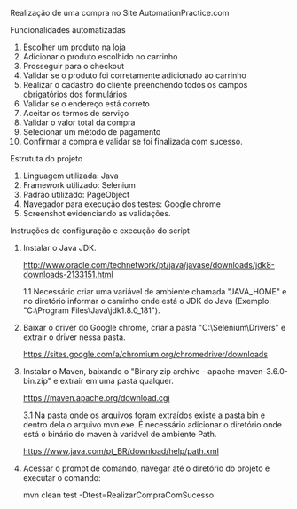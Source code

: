 Realização de uma compra no Site AutomationPractice.com

Funcionalidades automatizadas

1. Escolher um produto na loja
2. Adicionar o produto escolhido no carrinho
3. Prosseguir para o checkout
4. Validar se o produto foi corretamente adicionado ao carrinho
5. Realizar o cadastro do cliente preenchendo todos os campos obrigatórios dos formulários
6. Validar se o endereço está correto
7. Aceitar os termos de serviço
8. Validar o valor total da compra
9. Selecionar um método de pagamento
10. Confirmar a compra e validar se foi finalizada com sucesso.

Estrututa do projeto

1. Linguagem utilizada: Java
2. Framework utilizado: Selenium
3. Padrão utilizado: PageObject 
4. Navegador para execução dos testes: Google chrome
5. Screenshot evidenciando as validações.

Instruções de configuração e execução do script

1. Instalar o Java JDK.   

	http://www.oracle.com/technetwork/pt/java/javase/downloads/jdk8-downloads-2133151.html

   1.1 Necessário criar uma variável de ambiente chamada "JAVA_HOME" e no diretório informar o caminho onde está o JDK do Java (Exemplo: "C:\Program Files\Java\jdk1.8.0_181").

2. Baixar o driver do Google chrome, criar a pasta "C:\Selenium\Drivers\" e extrair o driver nessa pasta.

	https://sites.google.com/a/chromium.org/chromedriver/downloads

3. Instalar o Maven, baixando o "Binary zip archive - apache-maven-3.6.0-bin.zip" e extrair em uma pasta qualquer.
	
	https://maven.apache.org/download.cgi

   3.1 Na pasta onde os arquivos foram extraídos existe a pasta bin e dentro dela o arquivo mvn.exe. É necessário adicionar o diretório onde está o binário do maven à variável de ambiente Path.

	https://www.java.com/pt_BR/download/help/path.xml
	
4. Acessar o prompt de comando, navegar até o diretório do projeto e executar o comando:
	
	mvn clean test -Dtest=RealizarCompraComSucesso


